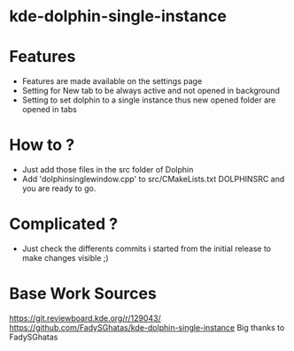 # kde-dolphin-single-instance

# Features 
- Features are made available on the settings page 
- Setting for New tab to be always active and not opened in background 
- Setting to set dolphin to a single instance thus new opened folder are opened in tabs 

# How to ?
- Just add those files in the src folder of Dolphin 
- Add 'dolphinsinglewindow.cpp' to src/CMakeLists.txt DOLPHINSRC and you are ready to go.

# Complicated ? 
- Just check the differents commits i started from the initial release to make changes visible ;)

# Base Work Sources
https://git.reviewboard.kde.org/r/129043/
https://github.com/FadySGhatas/kde-dolphin-single-instance
Big thanks to FadySGhatas

